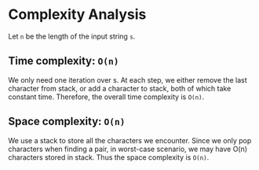 # Complexity Analysis

Let `n` be the length of the input string `s`.

## Time complexity: `O(n)`

We only need one iteration over s.
At each step, we either remove the last character from stack, or add a character to stack, both of which take constant time.
Therefore, the overall time complexity is `O(n)`.
## Space complexity: `O(n)`

We use a stack to store all the characters we encounter. Since we only pop characters when finding a pair, in worst-case scenario, we may have O(n) characters stored in stack. Thus the space complexity is `O(n)`.
